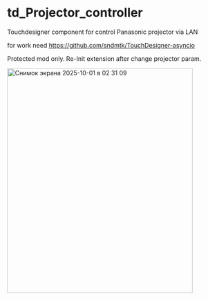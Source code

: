 # td_Projector_controller
Touchdesigner component for control Panasonic projector via LAN

for work need https://github.com/sndmtk/TouchDesigner-asyncio

Protected mod only. Re-Init extension after change projector param.

<img width="429" height="520" alt="Снимок экрана 2025-10-01 в 02 31 09" src="https://github.com/user-attachments/assets/2e9dd6f1-b685-4954-b62c-759f815697c7" />
